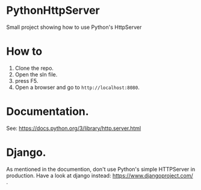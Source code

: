 # PythonHttpServer
Small project showing how to use Python's HttpServer

# How to
1. Clone the repo.
1. Open the sln file.
1. press F5.
1. Open a browser and go to `http://localhost:8080`.

# Documentation.
See: https://docs.python.org/3/library/http.server.html

# Django.
As mentioned in the documention, don't use Python's simple HTTPServer in production. Have a look at django instead: https://www.djangoproject.com/ .
